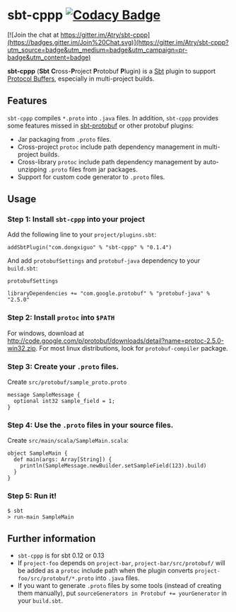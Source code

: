 # sbt-cppp [![Codacy Badge](https://www.codacy.com/project/badge/e8ae44879bcf4bbb85277f8d0ddf93a5)](https://www.codacy.com/app/yangbo/sbt-cppp)

[![Join the chat at https://gitter.im/Atry/sbt-cppp](https://badges.gitter.im/Join%20Chat.svg)](https://gitter.im/Atry/sbt-cppp?utm_source=badge&utm_medium=badge&utm_campaign=pr-badge&utm_content=badge)

**sbt-cppp** (**Sbt** <strong>C</strong>ross-<strong>P</strong>roject <strong>P</strong>rotobuf <strong>P</strong>lugin) is a [Sbt](http://www.scala-sbt.org/) plugin to support [Protocol Buffers](http://code.google.com/p/protobuf/), especially in multi-project builds.

## Features

`sbt-cppp` compiles `*.proto` into `.java` files. In addition, `sbt-cppp` provides some features missed in [sbt-protobuf](https://github.com/sbt/sbt-protobuf) or other protobuf plugins:

* Jar packaging from `.proto` files.
* Cross-project `protoc` include path dependency management in multi-project builds.
* Cross-library `protoc` include path dependency management by auto-unzipping `.proto` files from jar packages.
* Support for custom code generator to `.proto` files.

## Usage

### Step 1: Install `sbt-cppp` into your project

Add the following line to your `project/plugins.sbt`:

    addSbtPlugin("com.dongxiguo" % "sbt-cppp" % "0.1.4")

And add `protobufSettings` and `protobuf-java` dependency to your `build.sbt`:

    protobufSettings
    
    libraryDependencies += "com.google.protobuf" % "protobuf-java" % "2.5.0"

### Step 2: Install `protoc` into `$PATH`

For windows, download at http://code.google.com/p/protobuf/downloads/detail?name=protoc-2.5.0-win32.zip. For most linux distributions, look for `protobuf-compiler` package.

### Step 3: Create your `.proto` files.

Create `src/protobuf/sample_proto.proto`

    message SampleMessage {
      optional int32 sample_field = 1;
    }

### Step 4: Use the `.proto` files in your source files.

Create `src/main/scala/SampleMain.scala`:

    object SampleMain {
      def main(args: Array[String]) {
        println(SampleMessage.newBuilder.setSampleField(123).build)
      }
    }

### Step 5: Run it!

    $ sbt
    > run-main SampleMain

## Further information

 * `sbt-cppp` is for sbt 0.12 or 0.13
 * If `project-foo` depends on `project-bar`, `project-bar/src/protobuf/` will be added as a `protoc` include path when the plugin converts `project-foo/src/protobuf/*.proto` into `.java` files.
 * If you want to generate `.proto` files by some tools (instead of creating them manually), put `sourceGenerators in Protobuf += yourGenerator` in your `build.sbt`.
